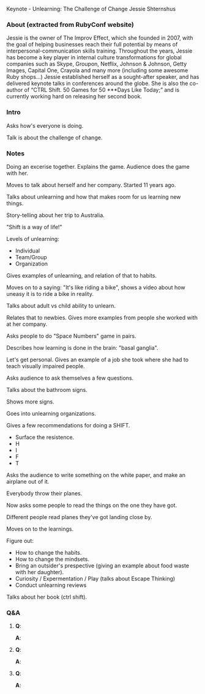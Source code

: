 Keynote - Unlearning: The Challenge of Change
Jessie Shternshus

### About (extracted from RubyConf website)

Jessie is the owner of The Improv Effect, which she founded in 2007, with the goal of helping businesses reach their full potential by means of interpersonal-communication skills training. Throughout the years, Jessie has become a key player in internal culture transformations for global companies such as Skype, Groupon, Netflix, Johnson & Johnson, Getty Images, Capital One, Crayola and many more (including some awesome Ruby shops...) Jessie established herself as a sought-after speaker, and has delivered keynote talks in conferences around the globe. She is also the co-author of “CTRL Shift. 50 Games for 50 ***Days Like Today;” and is currently working hard on releasing her second book.

### Intro

Asks how's everyone is doing.

Talk is about the challenge of change.

### Notes

Doing an excerise together. Explains the game. Audience does the game with her.

Moves to talk about herself and her company. Started 11 years ago.

Talks about unlearning and how that makes room for us learning new things.

Story-telling about her trip to Australia.

"Shift is a way of life!"

Levels of unlearning:

- Individual
- Team/Group
- Organization

Gives examples of unlearning, and relation of that to habits.

Moves on to a saying: "It's like riding a bike", shows a video about how uneasy it is to ride a bike in reality.

Talks about adult vs child ability to unlearn.

Relates that to newbies. Gives more examples from people she worked with at her company.

Asks people to do "Space Numbers" game in pairs.

Describes how learning is done in the brain: "basal ganglia".

Let's get personal. Gives an example of a job she took where she had to teach visually impaired people.

Asks audience to ask themselves a few questions.

Talks about the bathroom signs.

Shows more signs.

Goes into unlearning organizations.

Gives a few recommendations for doing a SHIFT.

- Surface the resistence.
- H
- I
- F
- T

Asks the audience to write something on the white paper, and make an airplane out of it.

Everybody throw their planes.

Now asks some people to read the things on the one they have got.

Different people read planes they've got landing close by.

Moves on to the learnings.

Figure out:

- How to change the habits.
- How to change the mindsets.
- Bring an outsider's prespective (giving an example about food waste with her daughter).
- Curiosity / Expermentation / Play (talks about Escape Thinking)
- Conduct unlearning reviews

Talks about her book (ctrl shift).



### Q&A

1. **Q**:

   **A**:

2. **Q**:

   **A**:

3. **Q**:

   **A**:
